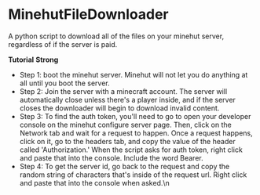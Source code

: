 # MinehutFileDownloader
A python script to download all of the files on your minehut server, regardless of if the server is paid.

**Tutorial** __Strong__
* Step 1: boot the minehut server. Minehut will not let you do anything at all until you boot the server.
* Step 2: Join the server with a minecraft account. The server will automatically close unless there's a player inside, and if the server closes the downloader will begin to download invalid content.
* Step 3: To find the auth token, you'll need to go to open your developer console on the minehut configure server page. Then, click on the Network tab and wait for a request to happen. Once a request happens, click on it, go to the headers tab, and copy the value of the header called 'Authorization.' When the script asks for auth token, right click and paste that into the console. Include the word Bearer.
* Step 4: To get the server id, go back to the request and copy the random string of characters that's inside of the request url. Right click and paste that into the console when asked.\n
